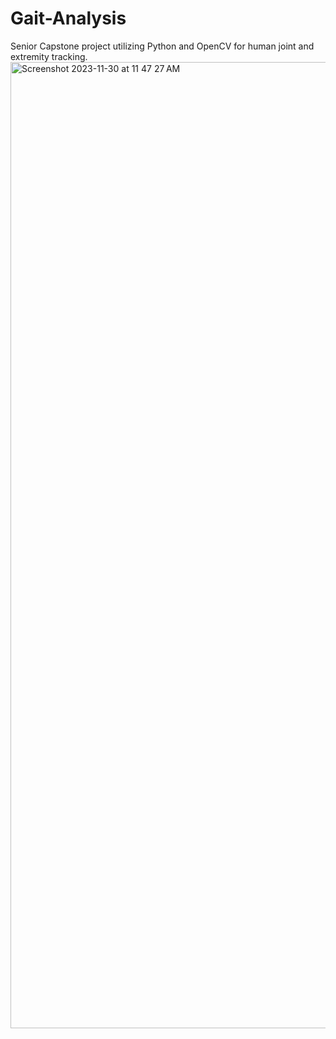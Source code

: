 # Gait-Analysis
Senior Capstone project utilizing Python and OpenCV for human joint and extremity tracking. 
<img width="1546" alt="Screenshot 2023-11-30 at 11 47 27 AM" src="https://github.com/ajshaffer/Gait-Analysis/assets/19845347/8fb026b5-a7d0-43e5-a87b-68b7dccdf1c1">
